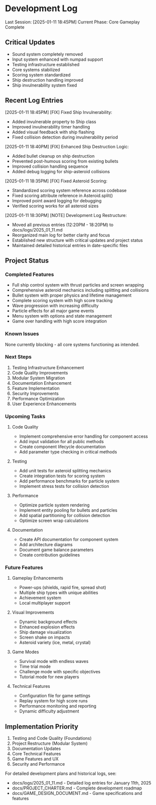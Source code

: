 # Development Log

Last Session: [2025-01-11 18:45PM]
Current Phase: Core Gameplay Complete

## Critical Updates
- Sound system completely removed
- Input system enhanced with numpad support
- Testing infrastructure established
- Core systems stabilized
- Scoring system standardized
- Ship destruction handling improved
- Ship invulnerability system fixed

## Recent Log Entries

[2025-01-11 18:45PM] [FIX] Fixed Ship Invulnerability:
- Added invulnerable property to Ship class
- Improved invulnerability timer handling
- Added visual feedback with ship flashing
- Fixed collision detection during invulnerability period

[2025-01-11 18:40PM] [FIX] Enhanced Ship Destruction Logic:
- Added bullet cleanup on ship destruction
- Prevented post-humous scoring from existing bullets
- Improved collision handling sequence
- Added debug logging for ship-asteroid collisions

[2025-01-11 18:35PM] [FIX] Fixed Asteroid Scoring:
- Standardized scoring system reference across codebase
- Fixed scoring attribute reference in Asteroid.split()
- Improved point award logging for debugging
- Verified scoring works for all asteroid sizes

[2025-01-11 18:30PM] [NOTE] Development Log Restructure:
- Moved all previous entries (12:20PM - 18:20PM) to docs/logs/2025_01_11.md
- Reorganized main log for better clarity and focus
- Established new structure with critical updates and project status
- Maintained detailed historical entries in date-specific files

## Project Status
### Completed Features
- Full ship control system with thrust particles and screen wrapping
- Comprehensive asteroid mechanics including splitting and collisions
- Bullet system with proper physics and lifetime management
- Complete scoring system with high score tracking
- Wave progression with increasing difficulty
- Particle effects for all major game events
- Menu system with options and state management
- Game over handling with high score integration

### Known Issues
None currently blocking - all core systems functioning as intended.

### Next Steps
1. Testing Infrastructure Enhancement
2. Code Quality Improvements
3. Modular System Migration
4. Documentation Enhancement
5. Feature Implementation
6. Security Improvements
7. Performance Optimization
8. User Experience Enhancements

### Upcoming Tasks
1. Code Quality
   - Implement comprehensive error handling for component access
   - Add input validation for all public methods
   - Create component lifecycle documentation
   - Add parameter type checking in critical methods

2. Testing
   - Add unit tests for asteroid splitting mechanics
   - Create integration tests for scoring system
   - Add performance benchmarks for particle system
   - Implement stress tests for collision detection

3. Performance
   - Optimize particle system rendering
   - Implement entity pooling for bullets and particles
   - Add spatial partitioning for collision detection
   - Optimize screen wrap calculations

4. Documentation
   - Create API documentation for component system
   - Add architecture diagrams
   - Document game balance parameters
   - Create contribution guidelines

### Future Features
1. Gameplay Enhancements
   - Power-ups (shields, rapid fire, spread shot)
   - Multiple ship types with unique abilities
   - Achievement system
   - Local multiplayer support

2. Visual Improvements
   - Dynamic background effects
   - Enhanced explosion effects
   - Ship damage visualization
   - Screen shake on impacts
   - Asteroid variety (ice, metal, crystal)

3. Game Modes
   - Survival mode with endless waves
   - Time trial mode
   - Challenge mode with specific objectives
   - Tutorial mode for new players

4. Technical Features
   - Configuration file for game settings
   - Replay system for high score runs
   - Performance monitoring and reporting
   - Dynamic difficulty adjustment

## Implementation Priority
1. Testing and Code Quality (Foundations)
2. Project Restructure (Modular System)
3. Documentation Updates
4. Core Technical Features
5. Game Features and UX
6. Security and Performance

For detailed development plans and historical logs, see:
- docs/logs/2025_01_11.md - Detailed log entries for January 11th, 2025
- docs/PROJECT_CHARTER.md - Complete development roadmap
- docs/GAME_DESIGN_DOCUMENT.md - Game specifications and features 